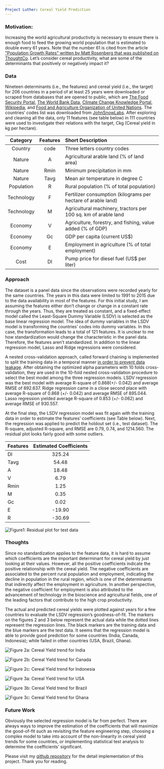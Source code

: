 ```yaml
---
Project Luther: Cereal Yield Prediction
---
```


### Motivation: 

Increasing the world agricultural productivity is necessary to ensure there is enough food to feed the growing world population that is estimated to double every 61 years. Note that the number 61 is cited from the article ["Population Growth Rates” written by Matt Rosenberg that was published on ThoughtCo](https://www.thoughtco.com/population-growth-rates-1435469). Let’s consider cereal productivity, what are some of the determinants that positively or negatively impact it? 


### Data

Nineteen determinants (i.e., the features) and cereal yield (i.e., the target) for 206 countries in a period of at least 25 years were downloaded or scraped from databases that are opened to public, which are [The Food Security Portal](http://www.foodsecurityportal.org/api), [The World Bank Data]( https://data.worldbank.org), [Climate Change Knowledge Portal]( https://climateknowledgeportal.worldbank.org), [Wikipedia]( https://en.wikipedia.org/wiki/International_wheat_production_statistics), and [Food and Agriculture Organization of United Nations](http://www.fao.org). The countries’ codes list was downloaded from [JohnSnowLabs](https://datahub.io/JohnSnowLabs/country-and-continent-codes-list). After exploring and cleaning all the data, only 11 features (see table below) in 111 countries were used to investigate their relations with the target, Ckg (Cereal yield in kg per hectare). 

| Category | Features | Short Description |
| :---------------: | :--------:  | :--------------------------------------------------- |
| Country | code |Three letters country codes|
| Nature | A | Agricultural arable land (% of land area) |
| Nature | Rmin | Minimum precipitation in mm |
| Nature | Tavg | Mean air temperature in  degree C |
| Population | R | Rural population (% of total population) |
| Technology | F | Fertilizer consumption (kilograms per hectare of arable land) |
| Technology | M| Agricultural machinery, tractors per 100 sq. km of arable land |
| Economy | V | Agriculture, forestry, and fishing, value added (% of GDP) |
| Economy | Gc | GDP per capita (current US$) |
| Economy | E | Employment in agriculture (% of total employment) |
| Cost | Dl | Pump price for diesel fuel (US$ per liter) |


### Approach

The dataset is a panel data since the observations were recorded yearly for the same countries. The years in this data were limited to 1991 to 2015 due to the data availability in most of the features. For this initial study, I am assuming the features either don’t change or change in a constant rate through the years. Thus, they are treated as constant, and a fixed-effect model called the Least-Square Dummy Variable (LSDV) is selected as the base linear regression model. The idea of dummy variables in the LSDV model is transforming the countries’ codes into dummy variables. In this case, the transformation leads to a total of 121 features. It is unclear to me how standardization would change the characteristic in the panel data. Therefore, the features aren’t standardized. In addition to the linear regression model, Lasso and Ridge regressions were considered.

A nested cross-validation approach, called forward chaining is implemented to split the training data in a temporal manner [in order to prevent data leakage]( https://towardsdatascience.com/time-series-nested-cross-validation-76adba623eb9). After obtaining the optimized alpha parameters with 10 folds cross-validation, they are used in the 10-fold nested cross-validation procedure to select the best model among the three regression models. LSDV regression was the best model with average R-square of 0.868(+/- 0.042) and average RMSE of 892.637. Ridge regression came in a close second place with average R-square of 0.868 (+/- 0.042) and average RMSE of 895.044. Lasso regression yielded average R-square of 0.853 (+/- 0.062) and average RMSE of 930.557.

At the final step, the LSDV regression model was fit again with the training data in order to estimate the features’ coefficients (see Table below). Next, the regression was applied to predict the holdout set (i.e., test dataset). The R-square, adjusted R-square, and RMSE are 0.79, 0.74, and 1214.560. The residual plot looks fairly good with some outliers. 

| Features| Estimated Coefficients |
| :---------- | :--------------------------: |
| Dl |  325.24 |
| Tavg |  54.48|
| A |  18.48|
| V |  6.79 |
| Rmin | 1.25|
| M |  0.35 |
| Gc |  0.02|
| E |  -19.90 |
| R| -30.69 |

![Figure1: Residual plot for test data](https://github.com/wfl/Project-Luther/blob/master/figures/LSDVregression_testdata_residualplot.png)


### Thoughts

Since no standardization applies to the feature data, it is hard to assume which coefficients are the important determinant for cereal yield by just looking at their values. However, all the positive coefficients indicate the positive relationship with the cereal yield. The negative coefficients are associated to the percent rural population and employment, indicating the decline in population in the rural region, which is one of the determinants that indirectly affect the employment in agriculture. In another perspective, the negative coefficient for employment is also attributed to the advancement of technology in the bioscience and agricultural fields, one of the leading factors that contribute to the high crop productivity.

The actual and predicted cereal yields were plotted against years for a few countries to evaluate the LSDV regression’s goodness-of-fit. The markers on the figures 2 and 3 below represent the actual data while the dotted lines represent the regression lines. The black markers are the training data and the blue markers are the test data. It seems that the regression model is able to provide good prediction for some countries (India, Canada, Indonesia); while failed in other countries (USA, Brazil, Ghana).

![Figure 2a: Cereal Yield trend for India](https://github.com/wfl/Project-Luther/blob/master/figures/Cereal_yield_plot_India.png)

![Figure 2b: Cereal Yield trend for Canada](https://github.com/wfl/Project-Luther/blob/master/figures/Cereal_yield_plot_Canada.png)

![Figure 2c: Cereal Yield trend for Indonesia](https://github.com/wfl/Project-Luther/blob/master/figures/Cereal_yield_plot_Indonesia.png)

![Figure 3a: Cereal Yield trend for USA](https://github.com/wfl/Project-Luther/blob/master/figures/Cereal_yield_plot_USA.png)

![Figure 3b: Cereal Yield trend for Brazil](https://github.com/wfl/Project-Luther/blob/master/figures/Cereal_yield_plot_Brazil.png)

![Figure 3c: Cereal Yield trend for Ghana](https://github.com/wfl/Project-Luther/blob/master/figures/Cereal_yield_plot_Ghana.png)


### Future Work

Obviously the selected regression model is far from perfect. There are always ways to improve the estimation of the coefficients that will maximize the good-of-fit such as revisiting the feature engineering step, choosing a complex model to take into account of the non-linearity in cereal yield trends for some countries, or implementing statistical test analysis to determine the coefficients’ significant. 


Please visit my [github repository](https://github.com/wfl/Project-Luther) for the detail implementation of this project. Thank you for reading. 





